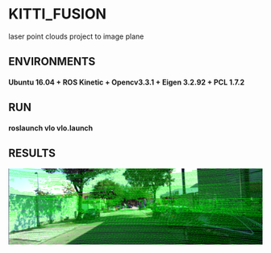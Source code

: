 # KITTI_FUSION
 laser point clouds project to image plane

## ENVIRONMENTS
####  Ubuntu 16.04 + ROS Kinetic + Opencv3.3.1 + Eigen 3.2.92 + PCL 1.7.2

## RUN
#### roslaunch vlo vlo.launch

## RESULTS
![Results](https://github.com/LeisureLei/KITTI_FUSION/blob/master/catkin_ws/src/pic/3.png)
